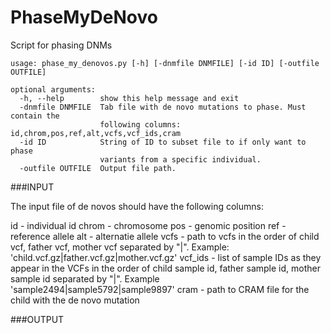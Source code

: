 # PhaseMyDeNovo
Script for phasing DNMs

```
usage: phase_my_denovos.py [-h] [-dnmfile DNMFILE] [-id ID] [-outfile OUTFILE]

optional arguments:
  -h, --help        show this help message and exit
  -dnmfile DNMFILE  Tab file with de novo mutations to phase. Must contain the
                    following columns: id,chrom,pos,ref,alt,vcfs,vcf_ids,cram
  -id ID            String of ID to subset file to if only want to phase
                    variants from a specific individual.
  -outfile OUTFILE  Output file path.
```

###INPUT

The input file of de novos should have the following columns:

id - individual id
chrom - chromosome
pos - genomic position
ref - reference allele 
alt - alternatie allele
vcfs - path to vcfs in the order of child vcf, father vcf, mother vcf separated by "|". Example: 'child.vcf.gz|father.vcf.gz|mother.vcf.gz'
vcf_ids - list of sample IDs as they appear in the VCFs in the order of child sample id, father sample id, mother sample id separated by "|". Example 'sample2494|sample5792|sample9897'
cram - path to CRAM file for the child with the de novo mutation

###OUTPUT
